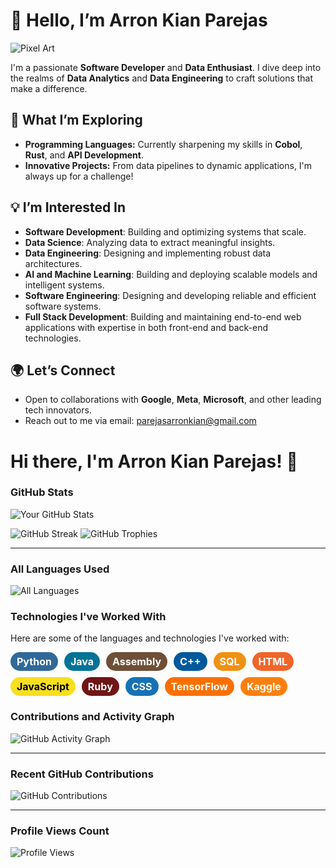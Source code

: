 # 👋 Hello, I’m Arron Kian Parejas

![Pixel Art](https://media4.giphy.com/media/v1.Y2lkPTc5MGI3NjExMGVoMnZ0YWt3eXJucjFiMzUwNmJ1ZWlkZTltd3Y2M2phaXVyZDA1MSZlcD12MV9pbnRlcm5hbF9naWZfYnlfaWQmY3Q9Zw/KWKsrHAJw4pdZwRRrU/giphy.webp)

I'm a passionate **Software Developer** and **Data Enthusiast**. I dive deep into the realms of **Data Analytics** and **Data Engineering** to craft solutions that make a difference.

## 🔭 What I’m Exploring
- **Programming Languages:** Currently sharpening my skills in **Cobol**, **Rust**, and **API Development**.
- **Innovative Projects:** From data pipelines to dynamic applications, I'm always up for a challenge!

## 💡 I’m Interested In
- **Software Development**: Building and optimizing systems that scale.
- **Data Science**: Analyzing data to extract meaningful insights.
- **Data Engineering**: Designing and implementing robust data architectures.
- **AI and Machine Learning**: Building and deploying scalable models and intelligent systems.
- **Software Engineering**: Designing and developing reliable and efficient software systems.
- **Full Stack Development**: Building and maintaining end-to-end web applications with expertise in both front-end and back-end technologies.

## 🌍 Let’s Connect
- Open to collaborations with **Google**, **Meta**, **Microsoft**, and other leading tech innovators.
- Reach out to me via email: [parejasarronkian@gmail.com](mailto:parejasarronkian@gmail.com)

# Hi there, I'm Arron Kian Parejas! 👋

### GitHub Stats

![Your GitHub Stats](https://github-readme-stats.vercel.app/api?username=darknecrocities&show_icons=true&theme=radical)

![GitHub Streak](https://streak-stats.demolab.com/?user=darknecrocities&theme=highcontrast)
![GitHub Trophies](https://github-profile-trophy.vercel.app/?username=darknecrocities&theme=onedark)

---
### All Languages Used

![All Languages](https://github-readme-stats.vercel.app/api/top-langs/?username=darknecrocities&layout=donut&theme=radical)

### Technologies I've Worked With

Here are some of the languages and technologies I've worked with:

<div style="display: flex; flex-wrap: wrap; gap: 10px;">
  <span style="background-color: #306998; color: white; padding: 5px 10px; border-radius: 15px; font-weight: bold; font-size: 16px;">Python</span>
  <span style="background-color: #007396; color: white; padding: 5px 10px; border-radius: 15px; font-weight: bold; font-size: 16px;">Java</span>
  <span style="background-color: #6F4F37; color: white; padding: 5px 10px; border-radius: 15px; font-weight: bold; font-size: 16px;">Assembly</span>
  <span style="background-color: #00599C; color: white; padding: 5px 10px; border-radius: 15px; font-weight: bold; font-size: 16px;">C++</span>
  <span style="background-color: #F29111; color: white; padding: 5px 10px; border-radius: 15px; font-weight: bold; font-size: 16px;">SQL</span>
  <span style="background-color: #F16529; color: white; padding: 5px 10px; border-radius: 15px; font-weight: bold; font-size: 16px;">HTML</span>
  <span style="background-color: #F7DF1E; color: black; padding: 5px 10px; border-radius: 15px; font-weight: bold; font-size: 16px;">JavaScript</span>
  <span style="background-color: #701516; color: white; padding: 5px 10px; border-radius: 15px; font-weight: bold; font-size: 16px;">Ruby</span>
  <span style="background-color: #1572B6; color: white; padding: 5px 10px; border-radius: 15px; font-weight: bold; font-size: 16px;">CSS</span>
  <span style="background-color: #FF6F00; color: white; padding: 5px 10px; border-radius: 15px; font-weight: bold; font-size: 16px;">TensorFlow</span>
  <span style="background-color: #FF7F0E; color: white; padding: 5px 10px; border-radius: 15px; font-weight: bold; font-size: 16px;">Kaggle</span>
</div>


### Contributions and Activity Graph

![GitHub Activity Graph](https://github-readme-activity-graph.vercel.app/graph?username=darknecrocities&theme=react-dark&hide_border=true)

---

### Recent GitHub Contributions

![GitHub Contributions](https://github-contributor-stats.vercel.app/api?username=darknecrocities&theme=dark)

---

### Profile Views Count

![Profile Views](https://komarev.com/ghpvc/?username=darknecrocities&color=brightgreen)

